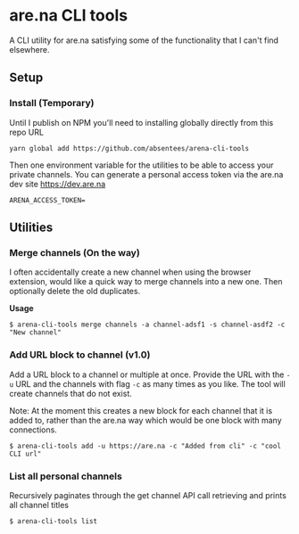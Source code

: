 # are.na CLI tools

A CLI utility for are.na satisfying some of the functionality that I can't find elsewhere. 

## Setup

### Install (Temporary)

Until I publish on NPM you'll need to installing globally directly from this repo URL

```
yarn global add https://github.com/absentees/arena-cli-tools
```


Then one environment variable for the utilities to be able to access your private channels.
You can generate a personal access token via the are.na dev site https://dev.are.na

```
ARENA_ACCESS_TOKEN=
```

## Utilities 
### Merge channels (On the way)

I often accidentally create a new channel when using the browser extension, would like a quick way to merge channels into a new one. Then optionally delete the old duplicates.

**Usage**
```
$ arena-cli-tools merge channels -a channel-adsf1 -s channel-asdf2 -c "New channel"
```


### Add URL block to channel (v1.0)

Add a URL block to a channel or multiple at once. Provide the URL with the `-u` URL and the channels with flag `-c` as many times as you like. 
The tool will create channels that do not exist.

Note: At the moment this creates a new block for each channel that it is added to, rather than the are.na way which would be one block with many connections.

```
$ arena-cli-tools add -u https://are.na -c "Added from cli" -c "cool CLI url"

```

### List all personal channels

Recursively paginates through the get channel API call retrieving and prints all channel titles

```
$ arena-cli-tools list
```
